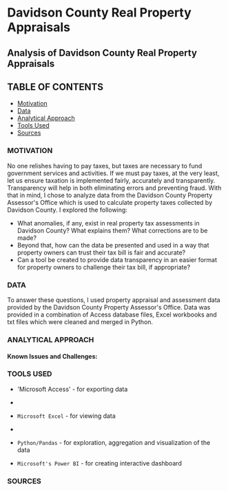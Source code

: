 # Davidson County Real Property Appraisals

## Analysis of Davidson County Real Property Appraisals

## TABLE OF CONTENTS
* [Motivation](#motivation)
* [Data](#data)
* [Analytical Approach](#analytical-approach)
* [Tools Used](#tools-used)
* [Sources](#sources)


### MOTIVATION
No one relishes having to pay taxes, but taxes are necessary to fund government services and activities.  If we must pay taxes, at the very least, let us ensure taxation is implemented fairly, accurately and transparently.  Transparency will help in both eliminating errors and preventing fraud.  With that in mind, I chose to analyze data from the Davidson County Property Assessor's Office which is used to calculate property taxes collected by Davidson County.  I explored the following:

- What anomalies, if any, exist in real property tax assessments in Davidson County?  What explains them?  What corrections are to be made?
- Beyond that, how can the data be presented and used in a way that property owners can trust their tax bill is fair and accurate?
- Can a tool be created to provide data transparency in an easier format for property owners to challenge their tax bill, if appropriate? 

### DATA
To answer these questions, I used property appraisal and assessment data provided by the Davidson County Property Assessor's Office.  Data was provided in a combination of Access database files, Excel workbooks and txt files which were cleaned and merged in Python.


### ANALYTICAL APPROACH
#### Known Issues and Challenges:



### TOOLS USED
- 'Microsoft Access' - for exporting data
- 
- `Microsoft Excel` - for viewing data 
- 
- `Python/Pandas` - for exploration, aggregation and visualization of the data

- `Microsoft's Power BI` - for creating interactive dashboard


### SOURCES
